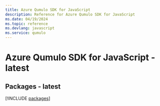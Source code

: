```yaml
---
title: Azure Qumulo SDK for JavaScript
description: Reference for Azure Qumulo SDK for JavaScript
ms.date: 04/19/2024
ms.topic: reference
ms.devlang: javascript
ms.service: qumulo
---
```

# Azure Qumulo SDK for JavaScript - latest
## Packages - latest
[!INCLUDE [packages](qumulo-index.md)]